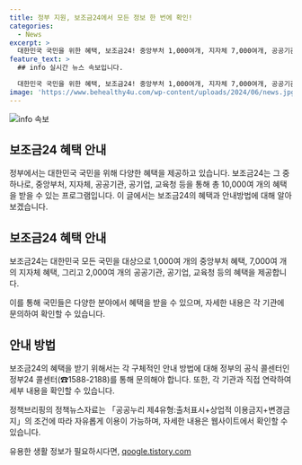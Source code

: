 ```yaml
---
title: 정부 지원, 보조금24에서 모든 정보 한 번에 확인!
categories:
  - News
excerpt: >
  대한민국 국민을 위한 혜택, 보조금24! 중앙부처 1,000여개, 지자체 7,000여개, 공공기관·공기업·교육청 등 2,000여개의 다양한 혜택을 한 곳에서 확인하세요. 자세한 내용은 정부24 콜센터(☎15882188)로 문의하세요. 국민들을 위한 다양한 혜택을 놓치지 마세요.
feature_text: >
  ## info 실시간 뉴스 속보입니다.

  대한민국 국민을 위한 혜택, 보조금24! 중앙부처 1,000여개, 지자체 7,000여개, 공공기관·공기업·교육청 등 2,000여개의 다양한 혜택을 한 곳에서 확인하세요. 자세한 내용은 정부24 콜센터(☎15882188)로 문의하세요. 국민들을 위한 다양한 혜택을 놓치지 마세요.
image: 'https://www.behealthy4u.com/wp-content/uploads/2024/06/news.jpg'
---
```


<p><img src="https://www.behealthy4u.com/wp-content/uploads/2024/06/news.jpg" alt="info 속보" /></p>

<h2>보조금24 혜택 안내</h2>

<p data-ke-size="size16"></p>

<p>정부에서는 대한민국 국민을 위해 다양한 혜택을 제공하고 있습니다. 보조금24는 그 중 하나로, 중앙부처, 지자체, 공공기관, 공기업, 교육청 등을 통해 총 10,000여 개의 혜택을 받을 수 있는 프로그램입니다. 이 글에서는 보조금24의 혜택과 안내방법에 대해 알아보겠습니다.</p>

<h2>보조금24 혜택 안내</h2>

<p>보조금24는 대한민국 모든 국민을 대상으로 1,000여 개의 중앙부처 혜택, 7,000여 개의 지자체 혜택, 그리고 2,000여 개의 공공기관, 공기업, 교육청 등의 혜택을 제공합니다.</p>

<p>이를 통해 국민들은 다양한 분야에서 혜택을 받을 수 있으며, 자세한 내용은 각 기관에 문의하여 확인할 수 있습니다.</p>

<p data-ke-size="size16"></p>

<h2>안내 방법</h2>

<p>보조금24의 혜택을 받기 위해서는 각 구체적인 안내 방법에 대해 정부의 공식 콜센터인 정부24 콜센터(☎1588-2188)를 통해 문의해야 합니다. 또한, 각 기관과 직접 연락하여 세부 내용을 확인할 수 있습니다.</p>

<p data-ke-size="size16"></p>

<p>정책브리핑의 정책뉴스자료는 「공공누리 제4유형:출처표시+상업적 이용금지+변경금지」의 조건에 따라 자유롭게 이용이 가능하며, 자세한 내용은 웹사이트에서 확인할 수 있습니다.</p>
유용한 생활 정보가 필요하시다면, <a href="https://qoogle.tistory.com" rel="dofollow">qoogle.tistory.com</a>


